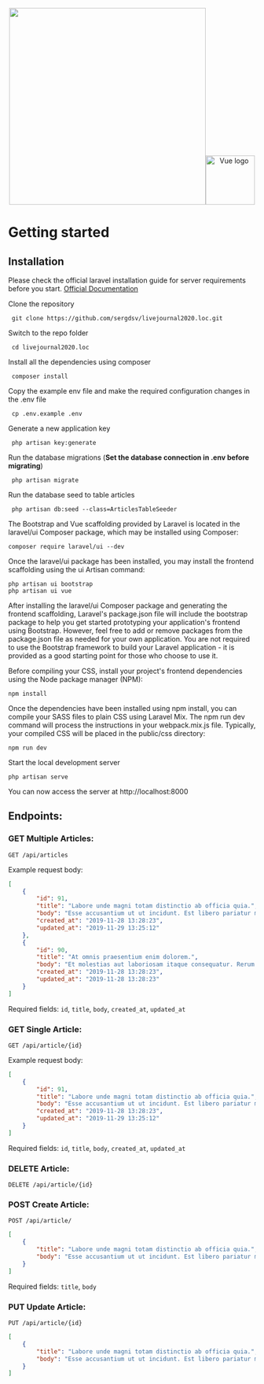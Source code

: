 <p align="center"><img src="https://res.cloudinary.com/dtfbvvkyp/image/upload/v1566331377/laravel-logolockup-cmyk-red.svg" width="400"><img width="100" src="https://vuejs.org/images/logo.png" alt="Vue logo"></p>
 
 # Getting started
 
 ## Installation
 
 Please check the official laravel installation guide for server requirements before you start. [Official Documentation](https://laravel.com/docs/5.4/installation#installation)
 
 
 Clone the repository
 
     git clone https://github.com/sergdsv/livejournal2020.loc.git
 
 Switch to the repo folder
 
     cd livejournal2020.loc
 
 Install all the dependencies using composer
 
     composer install
 
 Copy the example env file and make the required configuration changes in the .env file
 
     cp .env.example .env
 
 Generate a new application key
 
     php artisan key:generate
     
 Run the database migrations (**Set the database connection in .env before migrating**)
 
     php artisan migrate
     
 Run the database seed to table articles
     
     php artisan db:seed --class=ArticlesTableSeeder
 
 The Bootstrap and Vue scaffolding provided by Laravel is located in the laravel/ui Composer package, which may be installed using Composer:
 
    composer require laravel/ui --dev
    
 Once the laravel/ui package has been installed, you may install the frontend scaffolding using the ui Artisan command:
 
    php artisan ui bootstrap
    php artisan ui vue

After installing the laravel/ui Composer package and generating the frontend scaffolding, Laravel's package.json file will include the bootstrap package to help you get started prototyping your application's frontend using Bootstrap. However, feel free to add or remove packages from the package.json file as needed for your own application. You are not required to use the Bootstrap framework to build your Laravel application - it is provided as a good starting point for those who choose to use it.

Before compiling your CSS, install your project's frontend dependencies using the Node package manager (NPM):

    npm install
    
Once the dependencies have been installed using npm install, you can compile your SASS files to plain CSS using Laravel Mix. The npm run dev command will process the instructions in your webpack.mix.js file. Typically, your compiled CSS will be placed in the public/css directory:

    npm run dev
 
Start the local development server
    
    php artisan serve
 
 You can now access the server at http://localhost:8000

## Endpoints:

### GET Multiple Articles:

`GET /api/articles`

Example request body:
```JSON
[
    {
        "id": 91,
        "title": "Labore unde magni totam distinctio ab officia quia.",
        "body": "Esse accusantium ut ut incidunt. Est libero pariatur magnam qui omnis voluptate aspernatur. Laborum eos mollitia magni natus et. Exercitationem dolorem corrupti voluptas exercitationem aut magni quisquam.",
        "created_at": "2019-11-28 13:28:23",
        "updated_at": "2019-11-29 13:25:12"
    },
    {
        "id": 90,
        "title": "At omnis praesentium enim dolorem.",
        "body": "Et molestias aut laboriosam itaque consequatur. Rerum quaerat ut autem commodi.",
        "created_at": "2019-11-28 13:28:23",
        "updated_at": "2019-11-28 13:28:23"
    }
]
```
Required fields: `id`, `title`, `body`, `created_at`, `updated_at`

### GET Single Article:

`GET /api/article/{id}`

Example request body:
```JSON
[
    {
        "id": 91,
        "title": "Labore unde magni totam distinctio ab officia quia.",
        "body": "Esse accusantium ut ut incidunt. Est libero pariatur magnam qui omnis voluptate aspernatur. Laborum eos mollitia magni natus et. Exercitationem dolorem corrupti voluptas exercitationem aut magni quisquam.",
        "created_at": "2019-11-28 13:28:23",
        "updated_at": "2019-11-29 13:25:12"
    }
]
```
Required fields: `id`, `title`, `body`, `created_at`, `updated_at`

### DELETE Article:

`DELETE /api/article/{id}`

### POST Create Article:

`POST /api/article/`
```JSON
[
    {
        "title": "Labore unde magni totam distinctio ab officia quia.",
        "body": "Esse accusantium ut ut incidunt. Est libero pariatur magnam qui omnis voluptate aspernatur. Laborum eos mollitia magni natus et. Exercitationem dolorem corrupti voluptas exercitationem aut magni quisquam.",
    }
]
```
Required fields: `title`, `body`

### PUT Update Article:

`PUT /api/article/{id}`
```JSON
[
    {
        "title": "Labore unde magni totam distinctio ab officia quia.",
        "body": "Esse accusantium ut ut incidunt. Est libero pariatur magnam qui omnis voluptate aspernatur. Laborum eos mollitia magni natus et. Exercitationem dolorem corrupti voluptas exercitationem aut magni quisquam.",
    }
]
```


